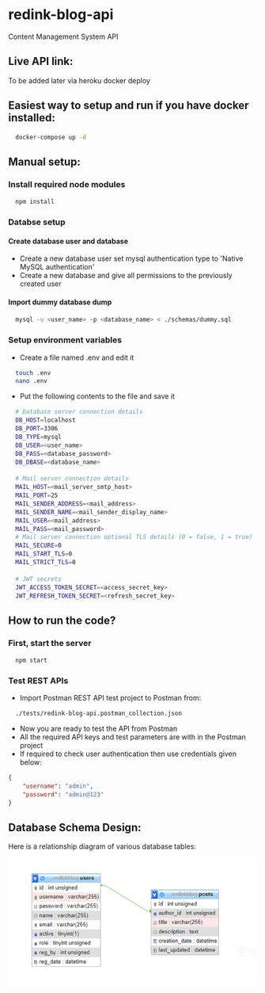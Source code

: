 # redink-blog-api
Content Management System API

## Live API link:
To be added later via heroku docker deploy

## Easiest way to setup and run if you have docker installed:
```bash
  docker-compose up -d
```

## Manual setup:
### Install required node modules
```bash
  npm install
```

### Databse setup
#### Create database user and database
- Create a new database user set mysql authentication type to 'Native MySQL authentication'
- Create a new database and give all permissions to the previously created user
#### Import dummy database dump
```bash
  mysql -u <user_name> -p <database_name> < ./schemas/dummy.sql
```

### Setup environment variables
- Create a file named .env and edit it
```bash
  touch .env
  nano .env
```
- Put the following contents to the file and save it
```bash
  # Database server connection details
  DB_HOST=localhost
  DB_PORT=3306
  DB_TYPE=mysql
  DB_USER=<user_name>
  DB_PASS=<database_password>
  DB_DBASE=<database_name>

  # Mail server connection details
  MAIL_HOST=<mail_server_smtp_host>
  MAIL_PORT=25
  MAIL_SENDER_ADDRESS=<mail_address>
  MAIL_SENDER_NAME=<mail_sender_display_name>
  MAIL_USER=<mail_address>
  MAIL_PASS=<mail_password>
  # Mail server connection optional TLS details (0 = false, 1 = true)
  MAIL_SECURE=0
  MAIL_START_TLS=0
  MAIL_STRICT_TLS=0

  # JWT secrets
  JWT_ACCESS_TOKEN_SECRET=<access_secret_key>
  JWT_REFRESH_TOKEN_SECRET=<refresh_secret_key>
```

## How to run the code?
### First, start the server
```bash
  npm start
```

### Test REST APIs
- Import Postman REST API test project to Postman from:
```bash
  ./tests/redink-blog-api.postman_collection.json
```
- Now you are ready to test the API from Postman
- All the required API keys and test parameters are with in the Postman project
- If required to check user authentication then use credentials given below:
```json
{
    "username": "admin",
    "password": "admin@123"
}
```

## Database Schema Design:
Here is a relationship diagram of various database tables:

![DBRelationshipDiagram](/assets/images/DBRelationshipDiagram.png)

